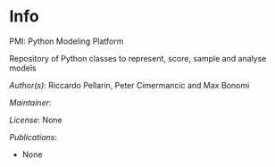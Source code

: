 # Info
PMI: Python Modeling Platform

Repository of Python classes to represent, score, sample 
and analyse models

_Author(s)_: Riccardo Pellarin, Peter Cimermancic and Max Bonomi

_Maintainer_:

_License_: None

_Publications_:
- None
